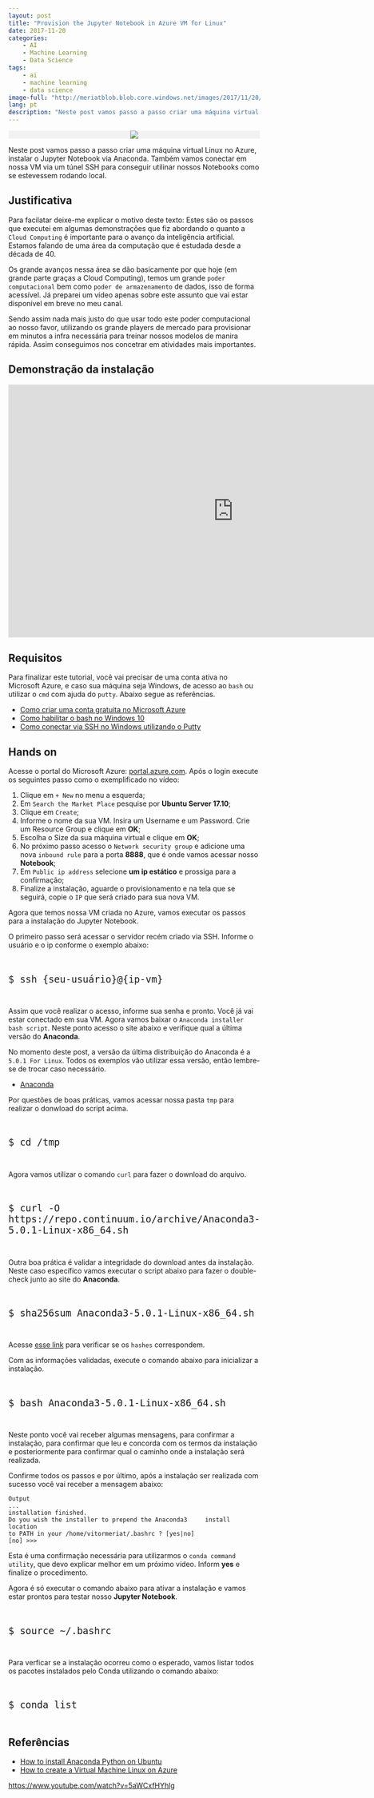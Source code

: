 ```yaml
---
layout: post
title: "Provision the Jupyter Notebook in Azure VM for Linux"
date: 2017-11-20
categories:
    - AI
    - Machine Learning
    - Data Science
tags:
    - ai
    - machine learning
    - data science
image-full: "http://meriatblob.blob.core.windows.net/images/2017/11/20/capa-jupyter-azure.png"
lang: pt
description: "Neste post vamos passo a passo criar uma máquina virtual Linux no Azure, instalar o Jupyter Notebook via Anaconda. Também vamos conectar em nossa VM via um túnel SSH para conseguir utilinar nossos Notebooks como se estevessem rodando local.\nEm poucos passos vamos ter a disposição todo o poder da Cloud Computing para rodar nossos algorítimos com muito mais robustez."
---
```


<p align="center" style="background-color: #f2f2f2; width: 100%;"><img src="http://meriatblob.blob.core.windows.net/images/2017/11/20/capa-jupyter-azure.png" style="margin-bottom: 0px !important;"></p>

Neste post vamos passo a passo criar uma máquina virtual Linux no Azure, instalar o Jupyter Notebook via Anaconda. Também vamos conectar em nossa VM via um túnel SSH para conseguir utilinar nossos Notebooks como se estevessem rodando local.

## Justificativa

Para facilatar deixe-me explicar o motivo deste texto: Estes são os passos que executei em algumas demonstrações que fiz abordando o quanto a `Cloud Computing` é importante para o avanço da inteligência artificial. Estamos falando de uma área da computação que é estudada desde a década de 40. 

Os grande avanços nessa área se dão basicamente por que hoje (em grande parte graças a Cloud Computing), temos um grande `poder computacional` bem como `poder de armazenamento` de dados, isso de forma acessível. Já preparei um vídeo apenas sobre este assunto que vai estar disponível em breve no meu canal.

Sendo assim nada mais justo do que usar todo este poder computacional ao nosso favor, utilizando os grande players de mercado para provisionar em minutos a infra necessária para treinar nossos modelos de manira rápida. Assim conseguimos nos concetrar em atividades mais importantes.

## Demonstração da instalação

<p align="center"><iframe height="506" src="https://www.youtube.com/embed/5aWCxfHYhlg?rel=0" width="900" allowfullscreen style="border: 0px;"></iframe></p>

## Requisitos

Para finalizar este tutorial, você vai precisar de uma conta ativa no Microsoft Azure, e caso sua máquina seja Windows, de acesso ao `bash` ou utilizar o `cmd` com ajuda do `putty`. Abaixo segue as referências.

* [Como criar uma conta gratuita no Microsoft Azure](https://azure.microsoft.com/pt-br/free/)
* [Como habilitar o bash no Windows 10](http://www.techtudo.com.br/dicas-e-tutoriais/noticia/2016/04/como-instalar-e-usar-o-shell-bash-do-linux-no-windows-10.html)
* [Como conectar via SSH no Windows utilizando o Putty](https://technet.microsoft.com/pt-br/library/hh225041(v=sc.12).aspx)

## Hands on

Acesse o portal do Microsoft Azure: [portal.azure.com](https://portal.azure.com/). Após o login execute os seguintes passo como o exemplificado no vídeo:

1. Clique em `+ New` no menu a esquerda;
2. Em `Search the Market Place` pesquise por **Ubuntu Server 17.10**;
3. Clique em `Create`;
4. Informe o nome da sua VM. Insira um Username e um Password. Crie um Resource Group e clique em **OK**;
5. Escolha o Size da sua máquina virtual e clique em **OK**;
6. No próximo passo acesso o `Network security group` e adicione uma nova `inbound rule` para a porta **8888**, que é onde vamos acessar nosso **Notebook**;
7. Em `Public ip address` selecione **um ip estático** e prossiga para a confirmação;
8. Finalize a instalação, aguarde o provisionamento e na tela que se seguirá, copie o `IP` que será criado para sua nova VM.

Agora que temos nossa VM criada no Azure, vamos executar os passos para a instalação do Jupyter Notebook.

O primeiro passo será acessar o servidor recém criado via SSH. Informe o usuário e o ip conforme o exemplo abaixo:

<pre style="font-size: 1.6em !important">
    <code class="bash">
$ ssh {seu-usuário}@{ip-vm}
    </code>
</pre>

Assim que você realizar o acesso, informe sua senha e pronto. Você já vai estar conectado em sua VM. Agora vamos baixar o `Anaconda installer bash script`. Neste ponto acesso o site abaixo e verifique qual a última versão do **Anaconda**.

No momento deste post, a versão da última distribuição do Anaconda é a `5.0.1 For Linux`. Todos os exemplos vão utilizar essa versão, então lembre-se de trocar caso necessário.

* [Anaconda](https://www.anaconda.com/download/#linux)

Por questões de boas práticas, vamos acessar nossa pasta `tmp` para realizar o donwload do script acima.

<pre style="font-size: 1.6em !important">
    <code class="bash">
$ cd /tmp
    </code>
</pre>

Agora vamos utilizar o comando `curl` para fazer o download do arquivo.

<pre style="font-size: 1.6em !important">
    <code class="bash">
$ curl -O https://repo.continuum.io/archive/Anaconda3-5.0.1-Linux-x86_64.sh
    </code>
</pre>

Outra boa prática é validar a integridade do download antes da instalação. Neste caso específico vamos executar o script abaixo para fazer o double-check junto ao site do **Anaconda**.

<pre style="font-size: 1.6em !important">
    <code class="bash">
$ sha256sum Anaconda3-5.0.1-Linux-x86_64.sh
    </code>
</pre>

Acesse [esse link](https://docs.anaconda.com/anaconda/install/hashes/Anaconda3-5.0.1-Linux-x86_64.sh-hash) para verificar se os `hashes` correspondem. 

Com as informações validadas, execute o comando abaixo para inicializar a instalação.

<pre style="font-size: 1.6em !important">
    <code class="bash">
$ bash Anaconda3-5.0.1-Linux-x86_64.sh
    </code>
</pre>

Neste ponto você vai receber algumas mensagens, para confirmar a instalação, para confirmar que leu e concorda com os termos da instalação e posteriormente para confirmar qual o caminho onde a instalação será realizada. 

Confirme todos os passos e por último, após a instalação ser realizada com sucesso você vai receber a mensagem abaixo:

```
Output
...
installation finished.
Do you wish the installer to prepend the Anaconda3     install location
to PATH in your /home/vitormeriat/.bashrc ? [yes|no]
[no] >>> 
```

Esta é uma confirmação necessária para utilizarmos o `conda command utility`, que devo explicar melhor em um próximo vídeo. Inform **yes** e finalize o procedimento.

Agora é só executar o comando abaixo para ativar a instalação e vamos estar prontos para testar nosso **Jupyter Notebook**.

<pre style="font-size: 1.6em !important">
    <code class="bash">
$ source ~/.bashrc
    </code>
</pre>

Para verficar se a instalação ocorreu como o esperado, vamos listar todos os pacotes instalados pelo Conda utilizando o comando abaixo:

<pre style="font-size: 1.6em !important">
    <code class="bash">
$ conda list
    </code>
</pre>



## Referências

* [How to install Anaconda Python on Ubuntu](https://poweruphosting.com/blog/install-anaconda-python-ubuntu-16-04/)
* [How to create a Virtual Machine Linux on Azure]()


https://www.youtube.com/watch?v=5aWCxfHYhlg